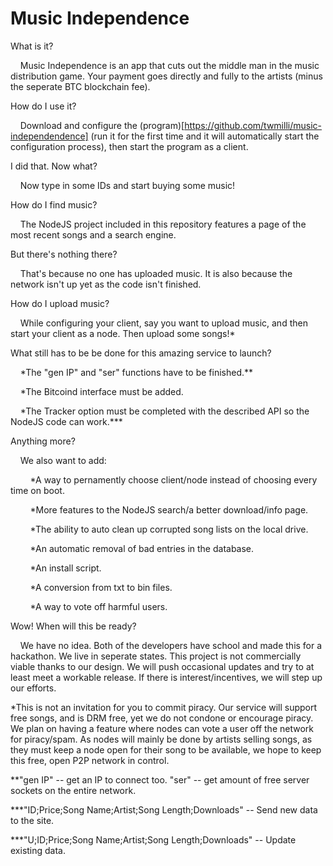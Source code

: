 # Music Independence

What is it?

&nbsp;&nbsp;&nbsp;&nbsp;Music Independence is an app that cuts out the middle man in the music distribution game. Your payment goes directly and fully to the artists (minus the seperate BTC blockchain fee).
    
  
How do I use it?

&nbsp;&nbsp;&nbsp;&nbsp;Download and configure the (program)[https://github.com/twmilli/music-independendence] (run it for the first time and it will automatically start the configuration process), then start the program as a client.
    
  
I did that. Now what?

&nbsp;&nbsp;&nbsp;&nbsp;Now type in some IDs and start buying some music!
    
  
How do I find music?

&nbsp;&nbsp;&nbsp;&nbsp;The NodeJS project included in this repository features a page of the most recent songs and a search engine.
    
  
But there's nothing there?

&nbsp;&nbsp;&nbsp;&nbsp;That's because no one has uploaded music. It is also because the network isn't up yet as the code isn't finished.
    
  
How do I upload music?

&nbsp;&nbsp;&nbsp;&nbsp;While configuring your client, say you want to upload music, and then start your client as a node. Then upload some songs!&#x002A;
    

What still has to be be done for this amazing service to launch?

&nbsp;&nbsp;&nbsp;&nbsp;*The "gen IP" and "ser" functions have to be finished.&#x002A;&#x002A;
    
&nbsp;&nbsp;&nbsp;&nbsp;*The Bitcoind interface must be added.
    
&nbsp;&nbsp;&nbsp;&nbsp;*The Tracker option must be completed with the described API so the NodeJS code can work.&#x002A;&#x002A;&#x002A;
    
    
Anything more?

&nbsp;&nbsp;&nbsp;&nbsp;We also want to add:
    
&nbsp;&nbsp;&nbsp;&nbsp;&nbsp;&nbsp;&nbsp;&nbsp;*A way to pernamently choose client/node instead of choosing every time on boot.
        
&nbsp;&nbsp;&nbsp;&nbsp;&nbsp;&nbsp;&nbsp;&nbsp;*More features to the NodeJS search/a better download/info page.
       
&nbsp;&nbsp;&nbsp;&nbsp;&nbsp;&nbsp;&nbsp;&nbsp;*The ability to auto clean up corrupted song lists on the local drive.
        
&nbsp;&nbsp;&nbsp;&nbsp;&nbsp;&nbsp;&nbsp;&nbsp;*An automatic removal of bad entries in the database.
        
&nbsp;&nbsp;&nbsp;&nbsp;&nbsp;&nbsp;&nbsp;&nbsp;*An install script.
        
&nbsp;&nbsp;&nbsp;&nbsp;&nbsp;&nbsp;&nbsp;&nbsp;*A conversion from txt to bin files.
        
&nbsp;&nbsp;&nbsp;&nbsp;&nbsp;&nbsp;&nbsp;&nbsp;*A way to vote off harmful users.
        
        
Wow! When will this be ready?

&nbsp;&nbsp;&nbsp;&nbsp;We have no idea. Both of the developers have school and made this for a hackathon. We live in seperate states. This project is not commercially viable thanks to our design. We will push occasional updates and try to at least meet a workable release. If there is interest/incentives, we will step up our efforts.

&#x002A;This is not an invitation for you to commit piracy. Our service will support free songs, and is DRM free, yet we do not condone or encourage piracy. We plan on having a feature where nodes can vote a user off the network for piracy/spam. As nodes will mainly be done by artists selling songs, as they must keep a node open for their song to be available, we hope to keep this free, open P2P network in control.

&#x002A;&#x002A;"gen IP" -- get an IP to connect too. "ser" -- get amount of free server sockets on the entire network.

&#x002A;&#x002A;&#x002A;"ID;Price;Song Name;Artist;Song Length;Downloads" -- Send new data to the site.

&#x002A;&#x002A;&#x002A;"U;ID;Price;Song Name;Artist;Song Length;Downloads" -- Update existing data. 
